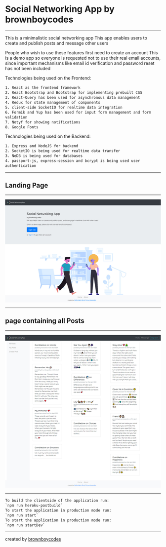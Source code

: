 # **Social Networking App by brownboycodes**

---

This is a minimalistic social networking app
This app enables users to create and publish posts and message other users

People who wish to use these features first need to create an account
This is a demo app so everyone is requested not to use their real email accounts, since important mechanisms like email id verification and password reset has not been included

Technologies being used on the Frontend:

    1. React as the frontend framework
    2. React Bootstrap and Bootstrap for implementing prebuilt CSS
    3. React-Query has been used for asynchronous data management
    4. Redux for state management of components
    5. client-side SocketIO for realtime data integration
    6. Formik and Yup has been used for input form management and form validation
    7. Notyf for showing notifications
    8. Google Fonts

Technologies being used on the Backend:

    1. Express and NodeJS for backend
    2. SocketIO is being used for realtime data transfer
    3. NeDB is being used for databases
    4. passport-js, express-session and bcrypt is being used user authentication

---

## Landing Page

---

![Homepage](./frontend/public/images/social_network_landing.jpg)

---
## page containing all Posts

---

![All Posts](./frontend/public/images/brownboycodes-social.jpg)

---

    To build the clientside of the application run:
    `npm run heroku-postbuild`
    To start the application in production mode run:
    `npm run start`
    To start the application in production mode run:
    `npm run startDev`

---

created by [brownboycodes](https://brownboycodes.herokuapp.com/)
